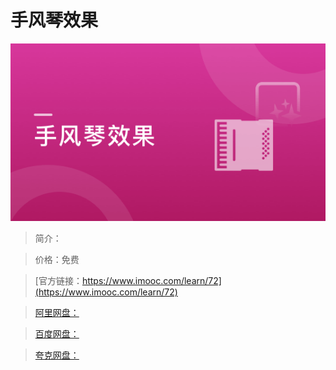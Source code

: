 # 手风琴效果

![img](../../assets/5fe442dc0001842605400304.jpg)

> 简介：

> 价格：免费

> [官方链接：https://www.imooc.com/learn/72](https://www.imooc.com/learn/72)

> [阿里网盘：]()

> [百度网盘：]()

> [夸克网盘：]()
